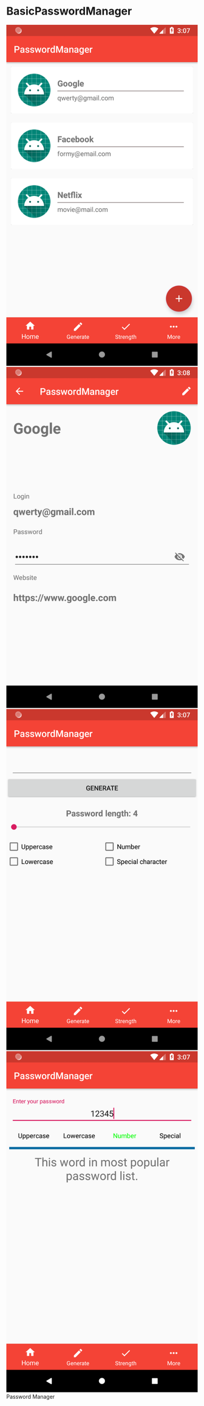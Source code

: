 # BasicPasswordManager
![İsim](https://github.com/mtnylnky/BasicPasswordManager/blob/master/screenshot/Screenshot_1559315250.png) ![İsim](https://github.com/mtnylnky/BasicPasswordManager/blob/master/screenshot/Screenshot_1559315293.png)  ![İsim](https://github.com/mtnylnky/BasicPasswordManager/blob/master/screenshot/Screenshot_1559315257.png) ![İsim](https://github.com/mtnylnky/BasicPasswordManager/blob/master/screenshot/Screenshot_1559315271.png) 
Password Manager
